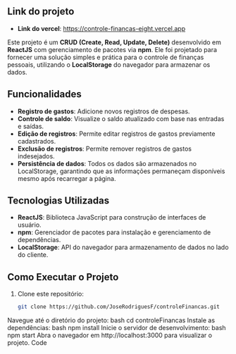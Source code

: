 ## Link do projeto

- **Link do vercel**: https://controle-financas-eight.vercel.app

Este projeto é um **CRUD (Create, Read, Update, Delete)** desenvolvido em **ReactJS** com gerenciamento de pacotes via **npm**. Ele foi projetado para fornecer uma solução simples e prática para o controle de finanças pessoais, utilizando o **LocalStorage** do navegador para armazenar os dados.

## Funcionalidades

- **Registro de gastos**: Adicione novos registros de despesas.
- **Controle de saldo**: Visualize o saldo atualizado com base nas entradas e saídas.
- **Edição de registros**: Permite editar registros de gastos previamente cadastrados.
- **Exclusão de registros**: Permite remover registros de gastos indesejados.
- **Persistência de dados**: Todos os dados são armazenados no LocalStorage, garantindo que as informações permaneçam disponíveis mesmo após recarregar a página.

## Tecnologias Utilizadas

- **ReactJS**: Biblioteca JavaScript para construção de interfaces de usuário.
- **npm**: Gerenciador de pacotes para instalação e gerenciamento de dependências.
- **LocalStorage**: API do navegador para armazenamento de dados no lado do cliente.

## Como Executar o Projeto

1. Clone este repositório:
   ```bash
   git clone https://github.com/JoseRodriguesF/controleFinancas.git
Navegue até o diretório do projeto:
bash
cd controleFinancas
Instale as dependências:
bash
npm install
Inicie o servidor de desenvolvimento:
bash
npm start
Abra o navegador em http://localhost:3000 para visualizar o projeto.
Code

